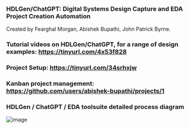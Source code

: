 ### HDLGen/ChatGPT: Digital Systems Design Capture and EDA Project Creation Automation
Created by Fearghal Morgan, Abishek Bupathi, John Patrick Byrne.

### Tutorial videos on HDLGen/ChatGPT, for a range of design examples: https://tinyurl.com/4x53f828
### Project Setup: https://tinyurl.com/34srhxjw
### Kanban project management: https://github.com/users/abishek-bupathi/projects/1

### HDLGen / ChatGPT / EDA toolsuite detailed process diagram
![image](https://vicicourse.s3.eu-west-1.amazonaws.com/HDLGen/HDLGen_ChatGPT_DetailedProcessDiagram.png)
